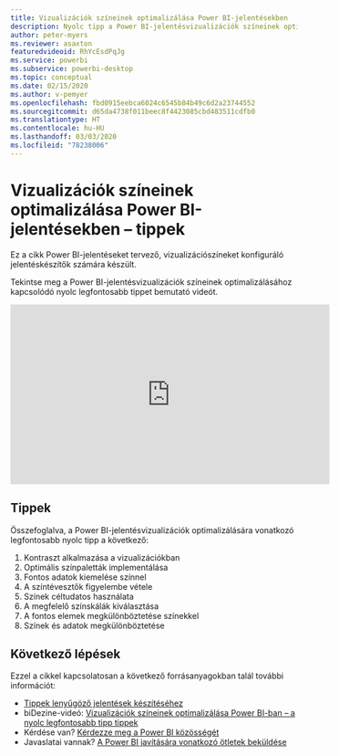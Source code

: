 ```yaml
---
title: Vizualizációk színeinek optimalizálása Power BI-jelentésekben
description: Nyolc tipp a Power BI-jelentésvizualizációk színeinek optimalizálásához a Power BI Desktopban vagy a Power BI szolgáltatásban.
author: peter-myers
ms.reviewer: asaxton
featuredvideoid: RhYcEsdPqJg
ms.service: powerbi
ms.subservice: powerbi-desktop
ms.topic: conceptual
ms.date: 02/15/2020
ms.author: v-pemyer
ms.openlocfilehash: fbd0915eebca6024c6545b84b49c6d2a23744552
ms.sourcegitcommit: d65da4738f011beec8f4423085cbd483511cdfb0
ms.translationtype: HT
ms.contentlocale: hu-HU
ms.lasthandoff: 03/03/2020
ms.locfileid: "78238006"
---
```

# <a name="tips-to-optimize-visual-colors-in-power-bi-reports"></a>Vizualizációk színeinek optimalizálása Power BI-jelentésekben – tippek

Ez a cikk Power BI-jelentéseket tervező, vizualizációszíneket konfiguráló jelentéskészítők számára készült.

Tekintse meg a Power BI-jelentésvizualizációk színeinek optimalizálásához kapcsolódó nyolc legfontosabb tippet bemutató videót.

<iframe width="560" height="315" src="https://www.youtube.com/embed/RhYcEsdPqJg" frameborder="0" allowfullscreen></iframe>

## <a name="tips"></a>Tippek

Összefoglalva, a Power BI-jelentésvizualizációk optimalizálására vonatkozó legfontosabb nyolc tipp a következő:

1. Kontraszt alkalmazása a vizualizációkban
1. Optimális színpaletták implementálása
1. Fontos adatok kiemelése színnel
1. A színtévesztők figyelembe vétele
1. Színek céltudatos használata
1. A megfelelő színskálák kiválasztása
1. A fontos elemek megkülönböztetése színekkel
1. Színek és adatok megkülönböztetése

## <a name="next-steps"></a>Következő lépések

Ezzel a cikkel kapcsolatosan a következő forrásanyagokban talál további információt:

- [Tippek lenyűgöző jelentések készítéséhez](../power-bi-reports-tips-and-tricks-for-creating.md)
- biDezine-videó: [Vizualizációk színeinek optimalizálása Power BI-ban – a nyolc legfontosabb tipp tippek](https://www.youtube.com/watch?v=RhYcEsdPqJg)
- Kérdése van? [Kérdezze meg a Power BI közösségét](https://community.powerbi.com/)
- Javaslatai vannak? [A Power BI javítására vonatkozó ötletek beküldése](https://ideas.powerbi.com)

